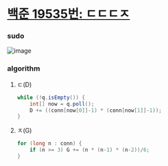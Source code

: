 # [백준 19535번: ㄷㄷㄷㅈ](https://www.acmicpc.net/problem/19535)
### sudo   
![image](https://user-images.githubusercontent.com/36289638/115738648-32713a00-a3c8-11eb-93e8-b1078aa60043.png)


### algorithm  
1. ㄷ(D)
    ```java
    while (!q.isEmpty()) {
        int[] now = q.poll();
        D += ((conn[now[0]]-1) * (conn[now[1]]-1));
    }
    ```

2. ㅈ(G) 
    ```java
    for (long n : conn) {
        if (n >= 3) G += (n * (n-1) * (n-2))/6;
    }
    ```